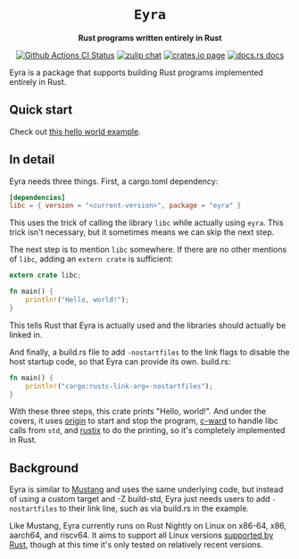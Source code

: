 <div align="center">
  <h1><code>Eyra</code></h1>

  <p>
    <strong>Rust programs written entirely in Rust</strong>
  </p>

  <p>
    <a href="https://github.com/sunfishcode/c-ward/actions?query=workflow%3ACI"><img src="https://github.com/sunfishcode/c-ward/workflows/CI/badge.svg" alt="Github Actions CI Status" /></a>
    <a href="https://bytecodealliance.zulipchat.com/#narrow/stream/206238-general"><img src="https://img.shields.io/badge/zulip-join_chat-brightgreen.svg" alt="zulip chat" /></a>
    <a href="https://crates.io/crates/eyra"><img src="https://img.shields.io/crates/v/eyra.svg" alt="crates.io page" /></a>
    <a href="https://docs.rs/eyra"><img src="https://docs.rs/eyra/badge.svg" alt="docs.rs docs" /></a>
  </p>
</div>

Eyra is a package that supports building Rust programs implemented entirely
in Rust.

## Quick start

Check out [this hello world example].

[this hello world example]: https://github.com/sunfishcode/c-ward/tree/main/example-crates/eyra

## In detail

Eyra needs three things. First, a cargo.toml dependency:

```toml
[dependencies]
libc = { version = "<current-version>", package = "eyra" }
```

This uses the trick of calling the library `libc` while actually using
`eyra`. This trick isn't necessary, but it sometimes means we can skip
the next step.

The next step is to mention `libc` somewhere. If there are no other
mentions of `libc`, adding an `extern crate` is sufficient:

```rust
extern crate libc;

fn main() {
    println!("Hello, world!");
}
```

This tells Rust that Eyra is actually used and the libraries should actually
be linked in.

And finally, a build.rs file to add `-nostartfiles` to the link flags to
disable the host startup code, so that Eyra can provide its own. build.rs:

```rust
fn main() {
    println!("cargo:rustc-link-arg=-nostartfiles");
}
```

With these three steps, this crate prints "Hello, world!". And under the
covers, it uses [origin] to start and stop the program, [c-ward] to handle
libc calls from `std`, and [rustix] to do the printing, so it's completely
implemented in Rust.

## Background

Eyra is similar to [Mustang] and uses the same underlying code, but instead
of using a custom target and -Z build-std, Eyra just needs users to add
`-nostartfiles` to their link line, such as via build.rs in the example.

Like Mustang, Eyra currently runs on Rust Nightly on Linux on x86-64, x86,
aarch64, and riscv64. It aims to support all Linux versions [supported by Rust],
though at this time it's only tested on relatively recent versions.

[Mustang]: https://github.com/sunfishcode/mustang
[origin]: https://github.com/sunfishcode/origin
[c-ward]: https://github.com/sunfishcode/c-ward
[rustix]: https://github.com/sunfishcode/rustix
[supported by Rust]: https://doc.rust-lang.org/nightly/rustc/platform-support.html
